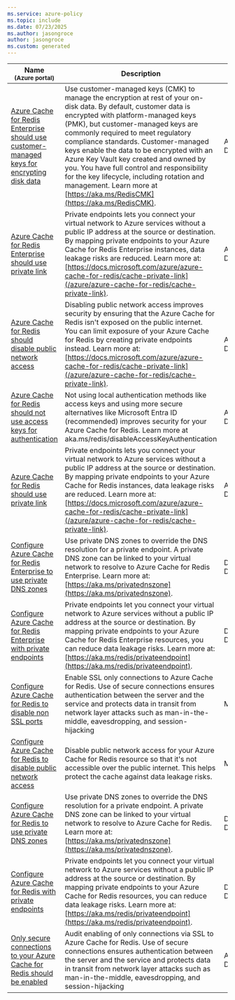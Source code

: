 ```yaml
---
ms.service: azure-policy
ms.topic: include
ms.date: 07/23/2025
ms.author: jasongroce
author: jasongroce
ms.custom: generated
---
```


|Name<br /><sub>(Azure portal)</sub> |Description |Effect(s) |Version<br /><sub>(GitHub)</sub> |
|---|---|---|---|
|[Azure Cache for Redis Enterprise should use customer-managed keys for encrypting disk data](https://portal.azure.com/#blade/Microsoft_Azure_Policy/PolicyDetailBlade/definitionId/%2Fproviders%2FMicrosoft.Authorization%2FpolicyDefinitions%2F09aa11bb-87ec-409f-bf0b-49b7c1561a87) |Use customer-managed keys (CMK) to manage the encryption at rest of your on-disk data. By default, customer data is encrypted with platform-managed keys (PMK), but customer-managed keys are commonly required to meet regulatory compliance standards. Customer-managed keys enable the data to be encrypted with an Azure Key Vault key created and owned by you. You have full control and responsibility for the key lifecycle, including rotation and management. Learn more at [https://aka.ms/RedisCMK](https://aka.ms/RedisCMK). |Audit, Deny, Disabled |[1.0.0](https://github.com/Azure/azure-policy/blob/master/built-in-policies/policyDefinitions/Cache/RedisCacheEnterprise_CMKEnabled_Audit.json) |
|[Azure Cache for Redis Enterprise should use private link](https://portal.azure.com/#blade/Microsoft_Azure_Policy/PolicyDetailBlade/definitionId/%2Fproviders%2FMicrosoft.Authorization%2FpolicyDefinitions%2F960e650e-9ce3-4316-9590-8ee2c016ca2f) |Private endpoints lets you connect your virtual network to Azure services without a public IP address at the source or destination. By mapping private endpoints to your Azure Cache for Redis Enterprise instances, data leakage risks are reduced. Learn more at: [https://docs.microsoft.com/azure/azure-cache-for-redis/cache-private-link](/azure/azure-cache-for-redis/cache-private-link). |AuditIfNotExists, Disabled |[1.0.0](https://github.com/Azure/azure-policy/blob/master/built-in-policies/policyDefinitions/Cache/RedisCacheEnterprise_PrivateEndpoint_AINE.json) |
|[Azure Cache for Redis should disable public network access](https://portal.azure.com/#blade/Microsoft_Azure_Policy/PolicyDetailBlade/definitionId/%2Fproviders%2FMicrosoft.Authorization%2FpolicyDefinitions%2F470baccb-7e51-4549-8b1a-3e5be069f663) |Disabling public network access improves security by ensuring that the Azure Cache for Redis isn't exposed on the public internet. You can limit exposure of your Azure Cache for Redis by creating private endpoints instead. Learn more at: [https://docs.microsoft.com/azure/azure-cache-for-redis/cache-private-link](/azure/azure-cache-for-redis/cache-private-link). |Audit, Deny, Disabled |[1.0.0](https://github.com/Azure/azure-policy/blob/master/built-in-policies/policyDefinitions/Cache/RedisCache_PublicNetworkAccess_AuditDeny.json) |
|[Azure Cache for Redis should not use access keys for authentication](https://portal.azure.com/#blade/Microsoft_Azure_Policy/PolicyDetailBlade/definitionId/%2Fproviders%2FMicrosoft.Authorization%2FpolicyDefinitions%2F3827af20-8f80-4b15-8300-6db0873ec901) |Not using local authentication methods like access keys and using more secure alternatives like Microsoft Entra ID (recommended) improves security for your Azure Cache for Redis. Learn more at aka.ms/redis/disableAccessKeyAuthentication |Audit, Deny, Disabled |[1.0.0](https://github.com/Azure/azure-policy/blob/master/built-in-policies/policyDefinitions/Cache/RedisCache_DisableAccessKeysAuth_Audit.json) |
|[Azure Cache for Redis should use private link](https://portal.azure.com/#blade/Microsoft_Azure_Policy/PolicyDetailBlade/definitionId/%2Fproviders%2FMicrosoft.Authorization%2FpolicyDefinitions%2F7803067c-7d34-46e3-8c79-0ca68fc4036d) |Private endpoints lets you connect your virtual network to Azure services without a public IP address at the source or destination. By mapping private endpoints to your Azure Cache for Redis instances, data leakage risks are reduced. Learn more at: [https://docs.microsoft.com/azure/azure-cache-for-redis/cache-private-link](/azure/azure-cache-for-redis/cache-private-link). |AuditIfNotExists, Disabled |[1.0.0](https://github.com/Azure/azure-policy/blob/master/built-in-policies/policyDefinitions/Cache/RedisCache_PrivateEndpoint_AINE.json) |
|[Configure Azure Cache for Redis Enterprise to use private DNS zones](https://portal.azure.com/#blade/Microsoft_Azure_Policy/PolicyDetailBlade/definitionId/%2Fproviders%2FMicrosoft.Authorization%2FpolicyDefinitions%2F7473e756-98d9-4d10-9a22-8101ef32cd74) |Use private DNS zones to override the DNS resolution for a private endpoint. A private DNS zone can be linked to your virtual network to resolve to Azure Cache for Redis Enterprise. Learn more at: [https://aka.ms/privatednszone](https://aka.ms/privatednszone). |DeployIfNotExists, Disabled |[1.0.0](https://github.com/Azure/azure-policy/blob/master/built-in-policies/policyDefinitions/Cache/RedisCacheEnterprise_PrivateDNSZone_DINE.json) |
|[Configure Azure Cache for Redis Enterprise with private endpoints](https://portal.azure.com/#blade/Microsoft_Azure_Policy/PolicyDetailBlade/definitionId/%2Fproviders%2FMicrosoft.Authorization%2FpolicyDefinitions%2F1b1df1e6-d60f-4430-9390-2b0c83aae4a7) |Private endpoints let you connect your virtual network to Azure services without a public IP address at the source or destination. By mapping private endpoints to your Azure Cache for Redis Enterprise resources, you can reduce data leakage risks. Learn more at: [https://aka.ms/redis/privateendpoint](https://aka.ms/redis/privateendpoint). |DeployIfNotExists, Disabled |[1.1.0](https://github.com/Azure/azure-policy/blob/master/built-in-policies/policyDefinitions/Cache/RedisCacheEnterprise_PrivateEndpoint_DINE.json) |
|[Configure Azure Cache for Redis to disable non SSL ports](https://portal.azure.com/#blade/Microsoft_Azure_Policy/PolicyDetailBlade/definitionId/%2Fproviders%2FMicrosoft.Authorization%2FpolicyDefinitions%2F766f5de3-c6c0-4327-9f4d-042ab8ae846c) |Enable SSL only connections to Azure Cache for Redis. Use of secure connections ensures authentication between the server and the service and protects data in transit from network layer attacks such as man-in-the-middle, eavesdropping, and session-hijacking |Modify, Disabled |[1.0.0](https://github.com/Azure/azure-policy/blob/master/built-in-policies/policyDefinitions/Cache/RedisCache_EnableNonSSLPort_Modify.json) |
|[Configure Azure Cache for Redis to disable public network access](https://portal.azure.com/#blade/Microsoft_Azure_Policy/PolicyDetailBlade/definitionId/%2Fproviders%2FMicrosoft.Authorization%2FpolicyDefinitions%2F30b3dfa5-a70d-4c8e-bed6-0083858f663d) |Disable public network access for your Azure Cache for Redis resource so that it's not accessible over the public internet. This helps protect the cache against data leakage risks. |Modify, Disabled |[1.0.0](https://github.com/Azure/azure-policy/blob/master/built-in-policies/policyDefinitions/Cache/RedisCache_PublicNetworkAccess_Modify.json) |
|[Configure Azure Cache for Redis to use private DNS zones](https://portal.azure.com/#blade/Microsoft_Azure_Policy/PolicyDetailBlade/definitionId/%2Fproviders%2FMicrosoft.Authorization%2FpolicyDefinitions%2Fe016b22b-e0eb-436d-8fd7-160c4eaed6e2) |Use private DNS zones to override the DNS resolution for a private endpoint. A private DNS zone can be linked to your virtual network to resolve to Azure Cache for Redis. Learn more at: [https://aka.ms/privatednszone](https://aka.ms/privatednszone). |DeployIfNotExists, Disabled |[1.0.0](https://github.com/Azure/azure-policy/blob/master/built-in-policies/policyDefinitions/Cache/RedisCache_PrivateDNSZone_DINE.json) |
|[Configure Azure Cache for Redis with private endpoints](https://portal.azure.com/#blade/Microsoft_Azure_Policy/PolicyDetailBlade/definitionId/%2Fproviders%2FMicrosoft.Authorization%2FpolicyDefinitions%2F5d8094d7-7340-465a-b6fd-e60ab7e48920) |Private endpoints let you connect your virtual network to Azure services without a public IP address at the source or destination. By mapping private endpoints to your Azure Cache for Redis resources, you can reduce data leakage risks. Learn more at: [https://aka.ms/redis/privateendpoint](https://aka.ms/redis/privateendpoint). |DeployIfNotExists, Disabled |[1.0.0](https://github.com/Azure/azure-policy/blob/master/built-in-policies/policyDefinitions/Cache/RedisCache_PrivateEndpoint_DINE.json) |
|[Only secure connections to your Azure Cache for Redis should be enabled](https://portal.azure.com/#blade/Microsoft_Azure_Policy/PolicyDetailBlade/definitionId/%2Fproviders%2FMicrosoft.Authorization%2FpolicyDefinitions%2F22bee202-a82f-4305-9a2a-6d7f44d4dedb) |Audit enabling of only connections via SSL to Azure Cache for Redis. Use of secure connections ensures authentication between the server and the service and protects data in transit from network layer attacks such as man-in-the-middle, eavesdropping, and session-hijacking |Audit, Deny, Disabled |[1.0.0](https://github.com/Azure/azure-policy/blob/master/built-in-policies/policyDefinitions/Cache/RedisCache_AuditSSLPort_Audit.json) |
